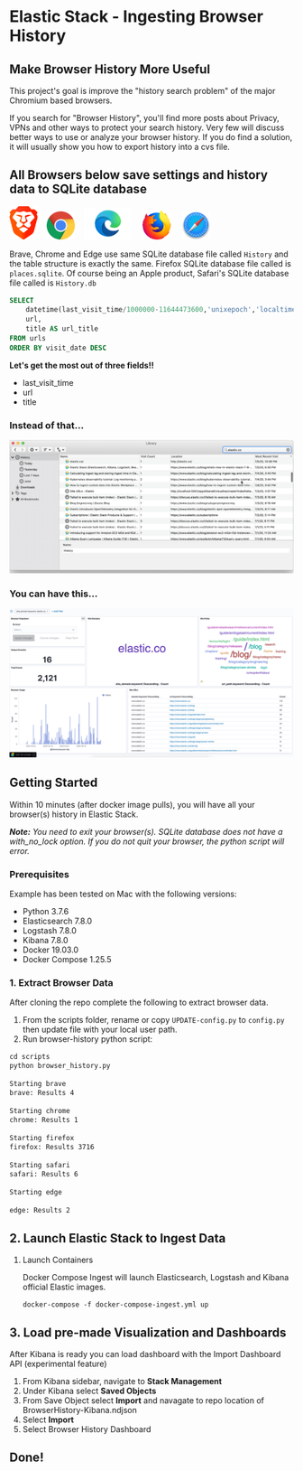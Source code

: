# Elastic Stack - Ingesting Browser History

## Make Browser History More Useful

This project's goal is improve the "history search problem" of the major Chromium based browsers.

If you search for "Browser History", you'll find more posts about Privacy, VPNs and other ways to protect your search history. Very few will discuss better ways to use or analyze your browser history. If you do find a solution, it will usually show you how to export history into a cvs file.


## All Browsers below save settings and history data to SQLite database

<img src="./images/brave-logo.png" width="50">&nbsp;&nbsp;&nbsp;&nbsp;<img src="./images/chrome-logo.png" width="50">&nbsp;&nbsp;&nbsp;&nbsp;<img src="./images/edge-logo.png" width="85">&nbsp;&nbsp;&nbsp;&nbsp; <img src="./images/firefox-logo.png" width="50">&nbsp;&nbsp;&nbsp;&nbsp; <img src="./images/safari-logo.png" width="50"> 


Brave, Chrome and Edge use same SQLite database file called `History` and the table structure is exactly the same. Firefox SQLite database file called is `places.sqlite`. Of course being an Apple product, Safari's SQLite database file called is `History.db`

```sql
SELECT 
	datetime(last_visit_time/1000000-11644473600,'unixepoch','localtime') AS visit_date, 
	url, 
	title AS url_title  
FROM urls 
ORDER BY visit_date DESC
```

**Let's get the most out of three fields!!**
- last_visit_time
- url
- title

### Instead of that...
![](./images/BrowserHistory.png)

### You can have this...
![](./images/BrowserHistoryDashboard.png)



## Getting Started

Within 10 minutes (after docker image pulls), you will have all your browser(s) history in Elastic Stack.

<em>**Note:** You need to exit your browser(s). SQLite database does not have a with_no_lock option. If you do not quit your browser, the python script will error.</em>

### Prerequisites

Example has been tested on Mac with the following versions:
- Python 3.7.6
- Elasticsearch 7.8.0
- Logstash 7.8.0
- Kibana 7.8.0
- Docker 19.03.0
- Docker Compose 1.25.5

### 1. Extract Browser Data

After cloning the repo complete the following to extract browser data.
1. From the scripts folder, rename or copy `UPDATE-config.py` to `config.py` then update file with your local user path. 
2. Run browser-history python script:

```shell
cd scripts
python browser_history.py

Starting brave
brave: Results 4

Starting chrome
chrome: Results 1

Starting firefox
firefox: Results 3716

Starting safari
safari: Results 6

Starting edge

edge: Results 2
```

## 2. Launch Elastic Stack to Ingest Data

1. Launch Containers

	Docker Compose Ingest will launch Elasticsearch, Logstash and Kibana official Elastic images.
	```shell
	docker-compose -f docker-compose-ingest.yml up
	```

## 3. Load pre-made Visualization and Dashboards
After Kibana is ready you can load dashboard with the Import Dashboard API (experimental feature)
1. From Kibana sidebar, navigate to **Stack Management**
2. Under Kibana select **Saved Objects**
3. From Save Object select **Import** and navagate to repo location of BrowserHistory-Kibana.ndjson
4. Select **Import**
5. Select Browser History Dashboard

## Done!